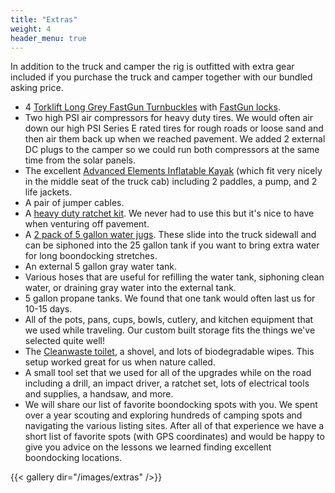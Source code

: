 ```yaml
---
title: "Extras"
weight: 4
header_menu: true
---
```


In addition to the truck and camper the rig is outfitted with extra gear included if you purchase the truck and camper together with our bundled asking price.

- 4 [Torklift Long Grey FastGun Turnbuckles](https://www.amazon.com/dp/B002SSIDUQ) with [FastGun locks](https://www.amazon.com/Torklift-S9500-FastGun-Lock-Set/dp/B002QH0DH0/).
- Two high PSI air compressors for heavy duty tires. We would often air down our high PSI Series E rated tires for rough roads or loose sand and then air them back up when we reached pavement. We added 2 external DC plugs to the camper so we could run both compressors at the same time from the solar panels.
- The excellent [Advanced Elements Inflatable Kayak](https://www.amazon.com/gp/product/B000J2O5VE/) (which fit very nicely in the middle seat of the truck cab) including 2 paddles, a pump, and 2 life jackets.
- A pair of jumper cables.
- A [heavy duty ratchet kit](https://www.amazon.com/gp/product/B016W351AW/ref=ppx_yo_dt_b_search_asin_title?ie=UTF8&psc=1). We never had to use this but it's nice to have when venturing off pavement.
- A [2 pack of 5 gallon water jugs](https://www.amazon.com/gp/product/B07HQZWH5P/ref=ppx_yo_dt_b_search_asin_title?ie=UTF8&psc=1). These slide into the truck sidewall and can be siphoned into the 25 gallon tank if you want to bring extra water for long boondocking stretches.
- An external 5 gallon gray water tank.
- Various hoses that are useful for refilling the water tank, siphoning clean water, or draining gray water into the external tank.
- 5 gallon propane tanks. We found that one tank would often last us for 10-15 days.
- All of the pots, pans, cups, bowls, cutlery, and kitchen equipment that we used while traveling. Our custom built storage fits the things we've selected quite well!
- The [Cleanwaste toilet](https://cleanwaste.com/products/go-anywhere-portable-toilet-the-pett), a shovel, and lots of biodegradable wipes. This setup worked great for us when nature called.
- A small tool set that we used for all of the upgrades while on the road including a drill, an impact driver, a ratchet set, lots of electrical tools and supplies, a handsaw, and more.
- We will share our list of favorite boondocking spots with you. We spent over a year scouting and exploring hundreds of camping spots and navigating the various listing sites. After all of that experience we have a short list of favorite spots (with GPS coordinates) and would be happy to give you advice on the lessons we learned finding excellent boondocking locations.

{{< gallery dir="/images/extras" />}}
